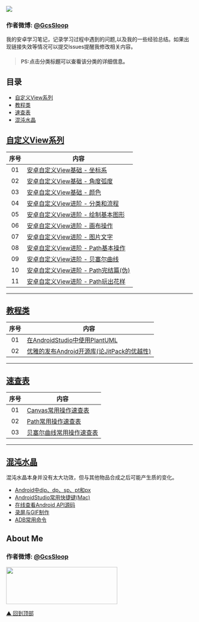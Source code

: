 ![](http://ww1.sinaimg.cn/large/005Xtdi2jw1f6307cu3krj30rs05kglz.jpg)

### 作者微博: [@GcsSloop](http://weibo.com/GcsSloop)

我的安卓学习笔记，记录学习过程中遇到的问题,以及我的一些经验总结。如果出现链接失效等情况可以提交Issues提醒我修改相关内容。

> #### PS:点击分类标题可以查看该分类的详细信息。 

## 目录

- [自定义View系列](#自定义View系列)
- [教程类](#教程类)
- [速查表](#速查表)
- [混沌水晶](#混沌水晶)

## [自定义View系列](https://github.com/GcsSloop/AndroidNote/tree/master/CustomView/README.md)
 
 序号 | 内容
:----:|---------
  01  | [安卓自定义View基础 - 坐标系](https://github.com/GcsSloop/AndroidNote/blob/master/CustomView/Base/%5B1%5DCoordinateSystem.md)
  02  | [安卓自定义View基础 - 角度弧度](https://github.com/GcsSloop/AndroidNote/blob/master/CustomView/Base/%5B2%5DAngleAndRadian.md)
  03  | [安卓自定义View基础 - 颜色](https://github.com/GcsSloop/AndroidNote/blob/master/CustomView/Base/%5B3%5DColor.md)
  04  | [安卓自定义View进阶 - 分类和流程](https://github.com/GcsSloop/AndroidNote/blob/master/CustomView/Advance/%5B1%5DCustomViewProcess.md)
  05  | [安卓自定义View进阶 - 绘制基本图形](https://github.com/GcsSloop/AndroidNote/blob/master/CustomView/Advance/%5B2%5DCanvas_BasicGraphics.md)
  06  | [安卓自定义View进阶 - 画布操作](https://github.com/GcsSloop/AndroidNote/blob/master/CustomView/Advance/%5B3%5DCanvas_Convert.md)
  07  | [安卓自定义View进阶 - 图片文字](https://github.com/GcsSloop/AndroidNote/blob/master/CustomView/Advance/%5B4%5DCanvas_PictureText.md)
  08  | [安卓自定义View进阶 - Path基本操作](https://github.com/GcsSloop/AndroidNote/blob/master/CustomView/Advance/%5B5%5DPath_Basic.md)
  09  | [安卓自定义View进阶 - 贝塞尔曲线](https://github.com/GcsSloop/AndroidNote/blob/master/CustomView/Advance/%5B6%5DPath_Bezier.md)
  10  | [安卓自定义View进阶 - Path完结篇(伪)](https://github.com/GcsSloop/AndroidNote/blob/master/CustomView/Advance/%5B7%5DPath_Over.md)
  11  | [安卓自定义View进阶 - Path玩出花样](https://github.com/GcsSloop/AndroidNote/blob/master/CustomView/Advance/%5B8%5DPath_Play.md)
 
 
******

## [教程类](https://github.com/GcsSloop/AndroidNote/tree/master/Course/README.md)

序号 | 内容
:---:|--------
 01  | [在AndroidStudio中使用PlantUML](https://github.com/GcsSloop/AndroidNote/blob/master/Course/HowToUsePlantUMLInAS.md)
 02  | [优雅的发布Android开源库(论JitPack的优越性)](https://github.com/GcsSloop/AndroidNote/blob/master/Course/ReleaseLibraryByJitPack.md)

******
 
## [速查表](https://github.com/GcsSloop/AndroidNote/tree/master/QuickChart/README.md)

序号 | 内容
:---:|---------------
 01  | [Canvas常用操作速查表](https://github.com/GcsSloop/AndroidNote/blob/master/QuickChart/Canvas.md)
 02  | [Path常用操作速查表](https://github.com/GcsSloop/AndroidNote/blob/master/QuickChart/Path.md)
 03  | [贝塞尔曲线常用操作速查表](https://github.com/GcsSloop/AndroidNote/blob/master/QuickChart/Bezier.md)

******

## [混沌水晶](https://github.com/GcsSloop/AndroidNote/tree/master/ChaosCrystal/README.md)

混沌水晶本身并没有太大功效，但与其他物品合成之后可能产生质的变化。

* [Android中dip、dp、sp、pt和px](https://github.com/GcsSloop/AndroidNote/blob/master/ChaosCrystal/Android%E4%B8%ADdip%E3%80%81dp%E3%80%81sp%E3%80%81pt%E5%92%8Cpx.md)
* [AndroidStudio常用快捷键(Mac)](https://github.com/GcsSloop/AndroidNote/blob/master/ChaosCrystal/AndroidStudio%E5%B8%B8%E7%94%A8%E5%BF%AB%E6%8D%B7%E9%94%AE(Mac).md)
* [在线查看Android API源码](https://github.com/GcsSloop/AndroidNote/blob/master/ChaosCrystal/HowToViewAPISourceOnline.md)
* [录屏与GIF制作](https://github.com/GcsSloop/AndroidNote/blob/master/ChaosCrystal/%E5%BD%95%E5%B1%8F%E4%B8%8EGIF%E5%88%B6%E4%BD%9C.md)
* [ADB常用命令](https://github.com/GcsSloop/AndroidNote/blob/master/ChaosCrystal/ADB%E5%B8%B8%E7%94%A8%E5%91%BD%E4%BB%A4.md)


## About Me

### 作者微博: [@GcsSloop](http://weibo.com/GcsSloop)

<a href="https://github.com/GcsSloop/README/blob/master/README.md" target="_blank"> <img src="http://ww4.sinaimg.cn/large/005Xtdi2gw1f1qn89ihu3j315o0dwwjc.jpg" width=300 height=100 /> </a>


[▲ 回到顶部](#目录)
